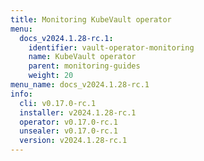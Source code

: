 ```yaml
---
title: Monitoring KubeVault operator
menu:
  docs_v2024.1.28-rc.1:
    identifier: vault-operator-monitoring
    name: KubeVault operator
    parent: monitoring-guides
    weight: 20
menu_name: docs_v2024.1.28-rc.1
info:
  cli: v0.17.0-rc.1
  installer: v2024.1.28-rc.1
  operator: v0.17.0-rc.1
  unsealer: v0.17.0-rc.1
  version: v2024.1.28-rc.1
---
```


